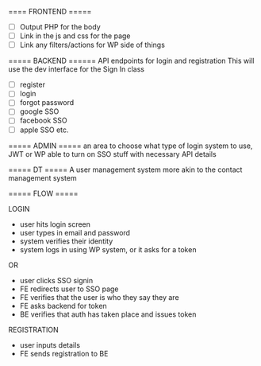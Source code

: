 
==== FRONTEND =====
- [ ] Output PHP for the body
- [ ] Link in the js and css for the page
- [ ] Link any filters/actions for WP side of things

===== BACKEND ======
API endpoints for login and registration
This will use the dev interface for the Sign In class

- [ ] register
- [ ] login
- [ ] forgot password
- [ ] google SSO
- [ ] facebook SSO
- [ ] apple SSO
etc.

===== ADMIN =====
an area to choose what type of login system to use, JWT or WP
able to turn on SSO stuff with necessary API details

===== DT =====
A user management system more akin to the contact management system

===== FLOW =====

LOGIN
- user hits login screen
- user types in email and password
- system verifies their identity
- system logs in using WP system, or it asks for a token

OR

- user clicks SSO signin
- FE redirects user to SSO page
- FE verifies that the user is who they say they are
- FE asks backend for token
- BE verifies that auth has taken place and issues token

REGISTRATION
- user inputs details
- FE sends registration to BE
